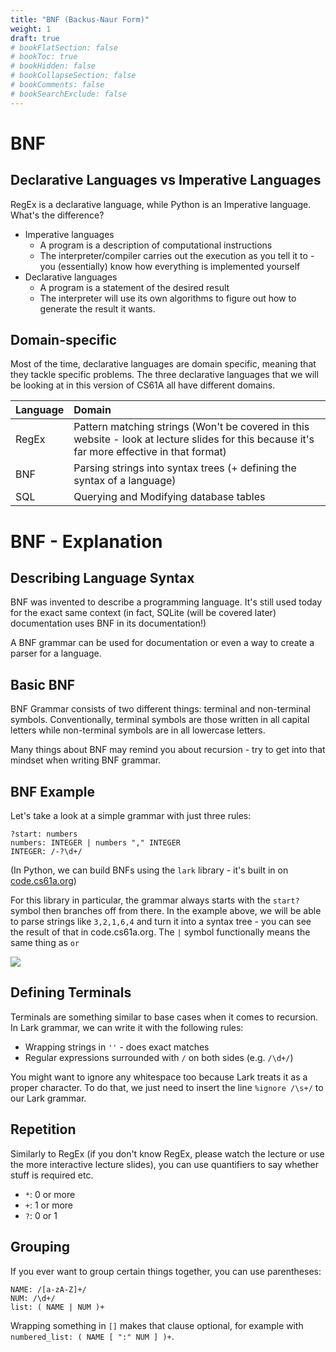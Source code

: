 ```yaml
---
title: "BNF (Backus-Naur Form)"
weight: 1
draft: true
# bookFlatSection: false
# bookToc: true
# bookHidden: false
# bookCollapseSection: false
# bookComments: false
# bookSearchExclude: false
---
```


# BNF

## Declarative Languages vs Imperative Languages

RegEx is a declarative language, while Python is an Imperative language. What's the difference?

- Imperative languages
  - A program is a description of computational instructions
  - The interpreter/compiler carries out the execution as you tell it to - you (essentially) know how everything is implemented yourself
- Declarative languages
  - A program is a statement of the desired result
  - The interpreter will use its own algorithms to figure out how to generate the result it wants.

## Domain-specific

Most of the time, declarative languages are domain specific, meaning that they tackle specific problems. The three declarative languages that we will be looking at in this version of CS61A all have different domains.

Language|Domain
:--|:--
RegEx|Pattern matching strings (Won't be covered in this website - look at lecture slides for this because it's far more effective in that format)
BNF|Parsing strings into syntax trees (+ defining the syntax of a language)
SQL|Querying and Modifying database tables

# BNF - Explanation

## Describing Language Syntax

BNF was invented to describe a programming language. It's still used today for the exact same context (in fact, SQLite (will be covered later) documentation uses BNF in its documentation!)

A BNF grammar can be used for documentation or even a way to create a parser for a language.

## Basic BNF

BNF Grammar consists of two different things: terminal and non-terminal symbols. Conventionally, terminal symbols are those written in all capital letters while non-terminal symbols are in all lowercase letters.

Many things about BNF may remind you about recursion - try to get into that mindset when writing BNF grammar.

## BNF Example

Let's take a look at a simple grammar with just three rules:

```lark
?start: numbers 
numbers: INTEGER | numbers "," INTEGER
INTEGER: /-?\d+/
```

(In Python, we can build BNFs using the `lark` library - it's built in on [code.cs61a.org](https://code.cs61a.org))

For this library in particular, the grammar always starts with the `start?` symbol then branches off from there. In the example above, we will be able to parse strings like `3,2,1,6,4` and turn it into a syntax tree - you can see the result of that in code.cs61a.org. The `|` symbol functionally means the same thing as `or`

![](https://i.imgur.com/eqeDmsk.png)

## Defining Terminals

Terminals are something similar to base cases when it comes to recursion. In Lark grammar, we can write it with the following rules:

- Wrapping strings in `''` - does exact matches
- Regular expressions surrounded with `/` on both sides (e.g. `/\d+/`)

You might want to ignore any whitespace too because Lark treats it as a proper character. To do that, we just need to insert the line `%ignore /\s+/` to our Lark grammar.

## Repetition

Similarly to RegEx (if you don't know RegEx, please watch the lecture or use the more interactive lecture slides), you can use quantifiers to say whether stuff is required etc.

- `*`: 0 or more
- `+`: 1 or more
- `?`: 0 or 1

## Grouping

If you ever want to group certain things together, you can use parentheses:

```lark
NAME: /[a-zA-Z]+/
NUM: /\d+/
list: ( NAME | NUM )+
```

Wrapping something in `[]` makes that clause optional, for example with `numbered_list: ( NAME [ ":" NUM ] )+`.

